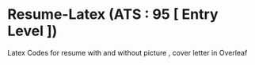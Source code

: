 # Resume-Latex (ATS : 95 [ Entry Level ])
Latex Codes for resume with and without picture , cover letter in Overleaf
